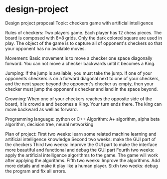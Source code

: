 # design-project
Design project proposal
Topic: checkers game with artificial intelligence

 

Rules of checkers: Two players game. Each player has 12 chess pieces. The board is composed with 8*8 grids. Only the dark colored square 
are used in play. The object of the game is to capture all of opponent's checkers so that your opponent has no available moves. 

Movement: Basic movement is to move a checker one space diagonally forward. You can not move a checker backwards until it becomes a King. 

Jumping: If the jump is available, you must take the jump. If one of your opponents checkers is on a forward diagonal next to one of your
checkers, and the next space beyond the opponent's checker us empty, then your checker must jump the opponent's checker and land in the
space beyond.

Crowning: When one of your checkers reaches the opposite side of the board, it is crowd a and becomes a King. Your turn ends there. The 
king can move backward as well as forward.

Programming language: python or C++
Algorithm: A+ algorithm, alpha beta algorithm, decision tree, neural networking

Plan of project: 
First two weeks: learn some related machine learning and artificial intelligence knowledge 
Second two weeks: make the GUI part of the checkers 
Third two weeks: improve the GUI part to make the interface more beautiful and functional and debug the GUI part
Fourth two weeks: apply the artificial intelligence algorithms to the game. The game will work after applying the algorithms.
Fifth two weeks: Improve the algorithms. Add more details and make it play like a human player.
Sixth two weeks: debug the program and fix all errors.
